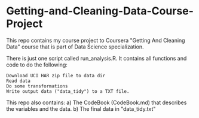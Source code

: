 # Getting-and-Cleaning-Data-Course-Project
This repo contains my course project to Coursera "Getting And Cleaning Data" course that is part of Data Science specialization.

There is just one script called run_analysis.R. It contains all functions and code to do the following:

    Download UCI HAR zip file to data dir
    Read data
    Do some transformations
    Write output data ("data_tidy") to a TXT file.

This repo also contains:
a) The CodeBook (CodeBook.md) that describes the variables and the data.
b) The final data in "data_tidy.txt"
